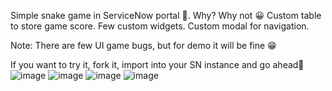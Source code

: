 Simple snake game in ServiceNow portal 🐍.
Why? Why not 😀
Custom table to store game score.
Few custom widgets.
Custom modal for navigation.

Note: There are few UI game bugs, but for demo it will be fine 😁

If you want to try it, fork it, import into your SN instance and go ahead🤪
![image](https://github.com/user-attachments/assets/99c0ac73-27c9-4e4b-ba7e-2d720df303ab)
![image](https://github.com/user-attachments/assets/ee89e747-d4f0-4b4d-932e-00bf92924bd2)
![image](https://github.com/user-attachments/assets/08b2f213-ddbc-4c70-883e-afd6536a03a5)
![image](https://github.com/user-attachments/assets/20f66dd1-d0df-4128-a9a5-737c7c9be71c)


